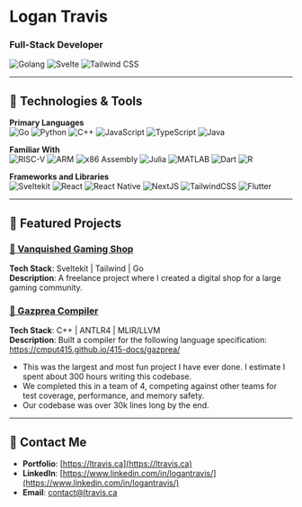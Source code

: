 # Logan Travis

### Full-Stack Developer  
![Golang](https://img.shields.io/badge/Go-00ADD8?logo=go&logoColor=white) ![Svelte](https://img.shields.io/badge/Svelte-FF3E00?logo=svelte&logoColor=white) ![Tailwind CSS](https://img.shields.io/badge/Tailwind_CSS-38B2AC?logo=tailwindcss&logoColor=white)


---

## 🔧 Technologies & Tools
**Primary Languages**  
![Go](https://img.shields.io/badge/Go-00ADD8?logo=go&logoColor=white) 
![Python](https://img.shields.io/badge/Python-3776AB?logo=python&logoColor=white) 
![C++](https://img.shields.io/badge/C++-00599C?logo=cplusplus&logoColor=white) 
![JavaScript](https://img.shields.io/badge/JavaScript-F7DF1E?logo=javascript&logoColor=black) 
![TypeScript](https://img.shields.io/badge/TypeScript-3178C6?logo=typescript&logoColor=white) 
![Java](https://img.shields.io/badge/Java-007396?logo=java&logoColor=white)

**Familiar With**  
![RISC-V](https://img.shields.io/badge/RISC--V-blue) 
![ARM](https://img.shields.io/badge/ARM-0091BD?logo=arm&logoColor=white) 
![x86 Assembly](https://img.shields.io/badge/x86--Assembly-lightgrey) 
![Julia](https://img.shields.io/badge/Julia-9558B2?logo=julia&logoColor=white) 
![MATLAB](https://img.shields.io/badge/MATLAB-0076A8?logo=mathworks&logoColor=white) 
![Dart](https://img.shields.io/badge/Dart-0175C2?logo=dart&logoColor=white) 
![R](https://img.shields.io/badge/R-276DC3?logo=r&logoColor=white)

**Frameworks and Libraries**  
![Sveltekit](https://img.shields.io/badge/Sveltekit-FF3E00?logo=svelte&logoColor=white) 
![React](https://img.shields.io/badge/React-61DAFB?logo=react&logoColor=black) 
![React Native](https://img.shields.io/badge/React%20Native-61DAFB?logo=react&logoColor=black) 
![NextJS](https://img.shields.io/badge/Next.js-000000?logo=nextdotjs&logoColor=white) 
![TailwindCSS](https://img.shields.io/badge/TailwindCSS-06B6D4?logo=tailwindcss&logoColor=white) 
![Flutter](https://img.shields.io/badge/Flutter-02569B?logo=flutter&logoColor=white)

---

## 🌟 Featured Projects

### [📂 Vanquished Gaming Shop](https://shop.vanquished.gg)
**Tech Stack**: Sveltekit | Tailwind | Go  
**Description**: A freelance project where I created a digital shop for a large gaming community.  

### [📂 Gazprea Compiler](https://cmput415.github.io/415-docs/gazprea/)
**Tech Stack**: C++ | ANTLR4 | MLIR/LLVM  
**Description**: Built a compiler for the following language specification: https://cmput415.github.io/415-docs/gazprea/  
- This was the largest and most fun project I have ever done. I estimate I spent about 300 hours writing this codebase.
- We completed this in a team of 4, competing against other teams for test coverage, performance, and memory safety.
- Our codebase was over 30k lines long by the end.

---

## 👥 Contact Me

- **Portfolio**: [https://ltravis.ca](https://ltravis.ca)
- **LinkedIn**: [https://www.linkedin.com/in/logantravis/](https://www.linkedin.com/in/logantravis/)
- **Email**: [contact@ltravis.ca](mailto:contact@ltravis.ca)
